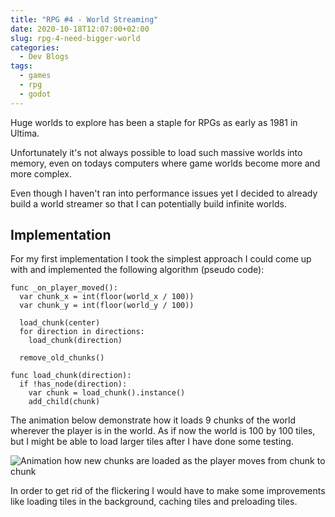 ```yaml
---
title: "RPG #4 - World Streaming"
date: 2020-10-18T12:07:00+02:00
slug: rpg-4-need-bigger-world
categories:
  - Dev Blogs
tags:
  - games
  - rpg
  - godot
---
```


Huge worlds to explore has been a staple for RPGs as early as 1981 in Ultima.

Unfortunately it's not always possible to load such massive worlds into memory, even on todays computers where game worlds become more and more complex.

Even though I haven't ran into performance issues yet I decided to already build a world streamer so that I can potentially build infinite worlds.

## Implementation

For my first implementation I took the simplest approach I could come up with and implemented the following algorithm (pseudo code):

```gdscript
func _on_player_moved():
  var chunk_x = int(floor(world_x / 100))
  var chunk_y = int(floor(world_y / 100))

  load_chunk(center)
  for direction in directions:
    load_chunk(direction)
  
  remove_old_chunks()

func load_chunk(direction):
  if !has_node(direction):
    var chunk = load_chunk().instance()
    add_child(chunk)
```

The animation below demonstrate how it loads 9 chunks of the world wherever the player is in the world. As if now the world is 100 by 100 tiles, but I might be able to load larger tiles after I have done some testing.

![Animation how new chunks are loaded as the player moves from chunk to chunk](/img/map_streaming.gif)

In order to get rid of the flickering I would have to make some improvements like loading tiles in the background, caching tiles and preloading tiles.
